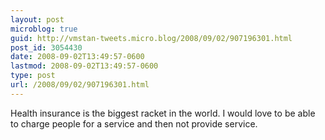 ```yaml
---
layout: post
microblog: true
guid: http://vmstan-tweets.micro.blog/2008/09/02/907196301.html
post_id: 3054430
date: 2008-09-02T13:49:57-0600
lastmod: 2008-09-02T13:49:57-0600
type: post
url: /2008/09/02/907196301.html
---
```

Health insurance is the biggest racket in the world. I would love to be able to charge people for a service and then not provide service.
